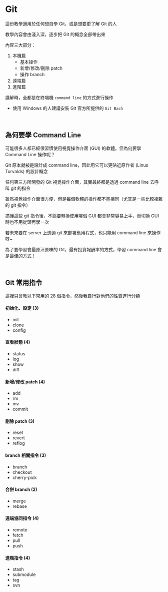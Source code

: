# Git

這份教學適用於任何想自學 Git，或是想要更了解 Git 的人

教學內容會由淺入深，逐步把 Git 的概念全部帶出來

內容三大部分：

1. 本機篇
    * 基本操作
    * 新增/修改/刪除 patch
    * 操作 branch
2. 遠端篇
3. 進階篇

講解時，全都是在終端機 `command line` 的方式進行操作

* 使用 Windows 的人建議安裝 Git 官方所提供的 `Git Bash`

<br>

## 為何要學 Command Line

可能很多人都已經很習慣使用視覺操作介面 (GUI) 的軟體，但為何要學 Command Line 操作呢？

Git 原本就被是設計成 command line，因此用它可以更貼近原作者 (Linus Torvalds) 的設計概念

任何第三方所開發的 Git 視覺操作介面，其實最終都是透過 command line 去呼叫 git 的指令

雖然視覺操作介面很方便，但是每個軟體的操作都不盡相同（尤其是一些比較複雜的 git 指令）

搞懂這些 git 指令後，不論要轉換使用哪個 GUI 都會非常容易上手，而切換 GUI 時也不用從頭再學一次

若未來要在 server 上透過 git 來部署應用程式，也只能用 command line 來操作呀~

為了要學習會最原汁原味的 Git，最有投資報酬率的方式，學習 command line 會是最佳的方式！

<br>

## Git 常用指令

這裡只會教以下常用的 28 個指令，然後我自行對他們的性質進行分類

#### 初始化、設定 (3)
* init
* clone
* config

#### 查看狀態 (4)
* status
* log
* show
* diff

#### 新增/修改 patch (4)
* add
* rm
* mv
* commit

#### 刪除 patch (3)
* reset
* revert
* reflog

#### branch 相關指令 (3)
* branch
* checkout
* cherry-pick

#### 合併 branch (2)
* merge
* rebase

#### 遠端協同指令 (4)
* remote
* fetch
* pull
* push

#### 進階指令 (4)
* stash
* submodule
* tag
* svn
